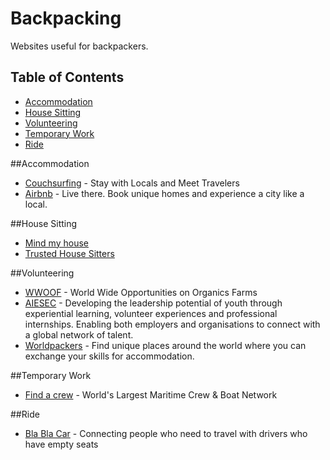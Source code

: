# Backpacking
Websites useful for backpackers.

Table of Contents
-----------------

* [Accommodation](#accommodation)
* [House Sitting](#house-sitting)
* [Volunteering](#volunteering)
* [Temporary Work](#temporary-work)
* [Ride](#ride)


##Accommodation
* [Couchsurfing](https://www.couchsurfing.com/) - Stay with Locals and Meet Travelers
* [Airbnb](https://www.airbnb.com) - Live there. Book unique homes and experience a city like a local.

##House Sitting
* [Mind my house](http://www.mindmyhouse.com/)
* [Trusted House Sitters](https://www.trustedhousesitters.com)

##Volunteering
* [WWOOF](http://wwoof.net/) - World Wide Opportunities on Organics Farms
* [AIESEC](http://aiesec.org/) - Developing the leadership potential of youth through experiential learning, volunteer experiences and professional internships. Enabling both employers and organisations
to connect with a global network of talent.
* [Worldpackers](https://www.worldpackers.com/) - Find unique places around the world where you can exchange your skills for accommodation.

##Temporary Work
* [Find a crew](https://www.findacrew.net/) -  World's Largest Maritime Crew & Boat Network

##Ride
* [Bla Bla Car](https://www.blablacar.com) - Connecting people who need to travel with drivers who have empty seats
